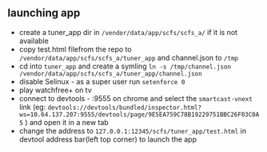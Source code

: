 ## launching app
* create a tuner_app dir in `/vendor/data/app/scfs/scfs_a/` if it is not available
* copy test.html filefrom the repo to `/vendor/data/app/scfs/scfs_a/tuner_app` and channel.json to `/tmp`
* cd into `tuner_app` and create a symling `ln -s /tmp/channel.json /vendor/data/app/scfs/scfs_a/tuner_app/channel.json`
* disable Selinux -  as a super user run `setenforce 0`
* play watchfree+ on tv
* connect to devtools - <tv ip>:9555 on chrome and select the `smartcast-vnext` link (eg: `devtools://devtools/bundled/inspector.html?ws=10.64.137.207:9555/devtools/page/9E5EA759C78B19229751BBC26F03C0A5` ) and open it in a new tab
* change the address to `127.0.0.1:12345/scfs/tuner_app/test.html` in devtool address bar(left top corner) to launch the app
